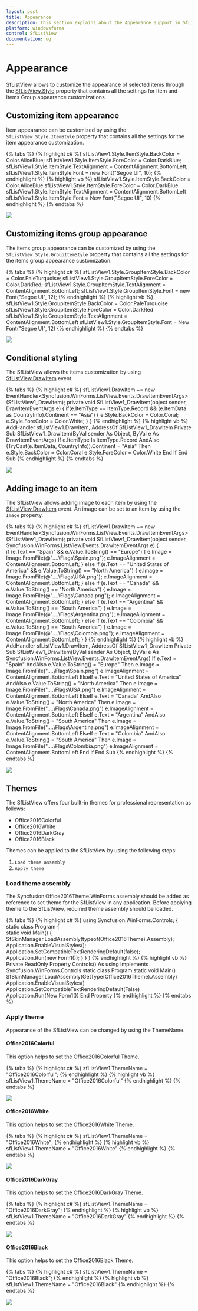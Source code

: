 ```yaml
---
layout: post
title: Appearance
description: This section explains about the Appearance support in SfListView.
platform: windowsforms
control: SfListView
documentation: ug
---
```


# Appearance
SfListView allows to customize the appearance of selected items through the [SfListView.Style](https://help.syncfusion.com/cr/windowsforms/Syncfusion.SfListView.WinForms~Syncfusion.WinForms.ListView.SfListView~Style.html) property that contains all the settings for Item and Items Group appearance customizations.

## Customizing item appearance
Item appearance can be customized by using the `SfListView.Style.ItemStyle` property that contains all the settings for the item appearance customization.

{% tabs %}
{% highlight c# %}
sfListView1.Style.ItemStyle.BackColor = Color.AliceBlue;
sfListView1.Style.ItemStyle.ForeColor = Color.DarkBlue;
sfListView1.Style.ItemStyle.TextAlignment = ContentAlignment.BottomLeft;
sfListView1.Style.ItemStyle.Font = new Font("Segoe UI", 10);
{% endhighlight %}
{% highlight vb %}
sfListView1.Style.ItemStyle.BackColor = Color.AliceBlue
sfListView1.Style.ItemStyle.ForeColor = Color.DarkBlue
sfListView1.Style.ItemStyle.TextAlignment = ContentAlignment.BottomLeft
sfListView1.Style.ItemStyle.Font = New Font("Segoe UI", 10)
{% endhighlight %}
{% endtabs %}
         
![](Appearance_images/Appearance_img1.png)        
                             
## Customizing items group appearance
The items group appearance can be customized by using the `SfListView.Style.GroupItemStyle` property that contains all the settings for the items group appearance customization.

{% tabs %}
{% highlight c# %}
sfListView1.Style.GroupItemStyle.BackColor = Color.PaleTurquoise;
sfListView1.Style.GroupItemStyle.ForeColor = Color.DarkRed;
sfListView1.Style.GroupItemStyle.TextAlignment = ContentAlignment.BottomLeft;
sfListView1.Style.GroupItemStyle.Font = new Font("Segoe UI", 12);
{% endhighlight %}
{% highlight vb %}
sfListView1.Style.GroupItemStyle.BackColor = Color.PaleTurquoise
sfListView1.Style.GroupItemStyle.ForeColor = Color.DarkRed
sfListView1.Style.GroupItemStyle.TextAlignment = ContentAlignment.BottomLeft
sfListView1.Style.GroupItemStyle.Font = New Font("Segoe UI", 12)
{% endhighlight %}
{% endtabs %}

![](Appearance_images/Appearance_img2.png)

## Conditional styling
The SfListView allows the items customization by using [SfListView.DrawItem](https://help.syncfusion.com/cr/windowsforms/Syncfusion.SfListView.WinForms~Syncfusion.WinForms.ListView.SfListView~DrawItem_EV.html) event.

{% tabs %}
{% highlight c# %}
sfListView1.DrawItem += new EventHandler<Syncfusion.WinForms.ListView.Events.DrawItemEventArgs>(SfListView1_DrawItem);
private void SfListView1_DrawItem(object sender, DrawItemEventArgs e)
{
  if(e.ItemType == ItemType.Record && (e.ItemData as CountryInfo).Continent == "Asia")
  {
      e.Style.BackColor = Color.Coral;
      e.Style.ForeColor = Color.White;
  }
}
{% endhighlight %}
{% highlight vb %}
AddHandler sfListView1.DrawItem, AddressOf SfListView1_DrawItem
Private Sub SfListView1_DrawItem(ByVal sender As Object, ByVal e As DrawItemEventArgs)
  If e.ItemType Is ItemType.Record AndAlso (TryCast(e.ItemData, CountryInfo)).Continent = "Asia" Then
	  e.Style.BackColor = Color.Coral
	  e.Style.ForeColor = Color.White
  End If
End Sub
{% endhighlight %}
{% endtabs %}

![](Appearance_images/Appearance_img3.png)

## Adding image to an item
The SfListView allows adding image to each item by using the [SfListView.DrawItem](https://help.syncfusion.com/cr/windowsforms/Syncfusion.SfListView.WinForms~Syncfusion.WinForms.ListView.SfListView~DrawItem_EV.html) event. An image can be set to an item by using the `Image` property.

{% tabs %}
{% highlight c# %}
sfListView1.DrawItem += new EventHandler<Syncfusion.WinForms.ListView.Events.DrawItemEventArgs>(SfListView1_DrawItem);
private void SfListView1_DrawItem(object sender, Syncfusion.WinForms.ListView.Events.DrawItemEventArgs e)
{            
    if (e.Text == "Spain" && e.Value.ToString() == "Europe")
   {
       e.Image = Image.FromFile(@"..\..\Flags\Spain.png");
       e.ImageAlignment = ContentAlignment.BottomLeft;
   }
   else if (e.Text == "United States of America" && e.Value.ToString() == "North America")
   {
       e.Image = Image.FromFile(@"..\..\Flags\USA.png");
       e.ImageAlignment = ContentAlignment.BottomLeft;
   }
   else if (e.Text == "Canada" && e.Value.ToString() == "North America")
   {
       e.Image = Image.FromFile(@"..\..\Flags\Canada.png");
       e.ImageAlignment = ContentAlignment.BottomLeft;
   }
   else if (e.Text == "Argentina" && e.Value.ToString() == "South America")
   {
       e.Image = Image.FromFile(@"..\..\Flags\Argentina.png");
       e.ImageAlignment = ContentAlignment.BottomLeft;
   }
   else if (e.Text == "Colombia" && e.Value.ToString() == "South America")
   {
       e.Image = Image.FromFile(@"..\..\Flags\Colombia.png");
       e.ImageAlignment = ContentAlignment.BottomLeft;
   }
}
{% endhighlight %}
{% highlight vb %}
AddHandler sfListView1.DrawItem, AddressOf SfListView1_DrawItem
Private Sub SfListView1_DrawItem(ByVal sender As Object, ByVal e As Syncfusion.WinForms.ListView.Events.DrawItemEventArgs)
   If e.Text = "Spain" AndAlso e.Value.ToString() = "Europe" Then
	   e.Image = Image.FromFile("..\..\Flags\Spain.png")
	   e.ImageAlignment = ContentAlignment.BottomLeft
   ElseIf e.Text = "United States of America" AndAlso e.Value.ToString() = "North America" Then
	   e.Image = Image.FromFile("..\..\Flags\USA.png")
	   e.ImageAlignment = ContentAlignment.BottomLeft
   ElseIf e.Text = "Canada" AndAlso e.Value.ToString() = "North America" Then
	   e.Image = Image.FromFile("..\..\Flags\Canada.png")
	   e.ImageAlignment = ContentAlignment.BottomLeft
   ElseIf e.Text = "Argentina" AndAlso e.Value.ToString() = "South America" Then
	   e.Image = Image.FromFile("..\..\Flags\Argentina.png")
	   e.ImageAlignment = ContentAlignment.BottomLeft
   ElseIf e.Text = "Colombia" AndAlso e.Value.ToString() = "South America" Then
	   e.Image = Image.FromFile("..\..\Flags\Colombia.png")
	   e.ImageAlignment = ContentAlignment.BottomLeft
   End If
End Sub
{% endhighlight %}
{% endtabs %}

![](Appearance_images/Appearance_img4.png)

## Themes

The SfListView offers four built-in themes for professional representation as follows:
* Office2016Colorful
* Office2016White
* Office2016DarkGray
* Office2016Black

Themes can be applied to the SfListView by using the following steps:

1. `Load theme assembly`
2. `Apply theme`

### Load theme assembly
The Syncfusion.Office2016Theme.WinForms assembly should be added as reference to set theme for the SfListView in any application.
Before applying theme to the SfListView, required theme assembly should be loaded.

{% tabs %}
{% highlight c# %}
using Syncfusion.WinForms.Controls;
{
    static class Program
    {                
        static void Main()
        {
            SfSkinManager.LoadAssembly(typeof(Office2016Theme).Assembly);
            Application.EnableVisualStyles();
            Application.SetCompatibleTextRenderingDefault(false);
            Application.Run(new Form1());
        }
    }
}
{% endhighlight %}
{% highlight vb %}
Private ReadOnly Property Controls() As using Implements Syncfusion.WinForms.Controls
	static class Program
		static void Main()
			SfSkinManager.LoadAssembly(GetType(Office2016Theme).Assembly)
			Application.EnableVisualStyles()
			Application.SetCompatibleTextRenderingDefault(False)
			Application.Run(New Form1())
End Property
{% endhighlight %}
{% endtabs %}

### Apply theme
Appearance of the SfListView can be changed by using the ThemeName.

#### Office2016Colorful
This option helps to set the Office2016Colorful Theme.

{% tabs %}
{% highlight c# %}
sfListView1.ThemeName = "Office2016Colorful";
{% endhighlight %}
{% highlight vb %}
sfListView1.ThemeName = "Office2016Colorful"
{% endhighlight %}
{% endtabs %}

![](Appearance_images/Appearance_img5.png)

#### Office2016White
This option helps to set the Office2016White Theme.

{% tabs %}
{% highlight c# %}
sfListView1.ThemeName = "Office2016White";
{% endhighlight %}
{% highlight vb %}
sfListView1.ThemeName = "Office2016White"
{% endhighlight %}
{% endtabs %}

![](Appearance_images/Appearance_img6.png)
 
#### Office2016DarkGray
This option helps to set the Office2016DarkGray Theme.

{% tabs %}
{% highlight c# %}
sfListView1.ThemeName = "Office2016DarkGray";
{% endhighlight %}
{% highlight vb %}
sfListView1.ThemeName = "Office2016DarkGray"
{% endhighlight %}
{% endtabs %}

![](Appearance_images/Appearance_img7.png)

#### Office2016Black
This option helps to set the Office2016Black Theme.

{% tabs %}
{% highlight c# %}
sfListView1.ThemeName = "Office2016Black";
{% endhighlight %}
{% highlight vb %}
sfListView1.ThemeName = "Office2016Black"
{% endhighlight %}
{% endtabs %}

![](Appearance_images/Appearance_img8.png)